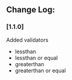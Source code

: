 ## Change Log:
### [1.1.0]
Added validators
- lessthan
- lessthan or equal
- greaterthan
- greaterthan or equal
